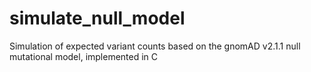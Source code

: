 # simulate_null_model
Simulation of expected variant counts based on the gnomAD v2.1.1 null mutational model, implemented in C
